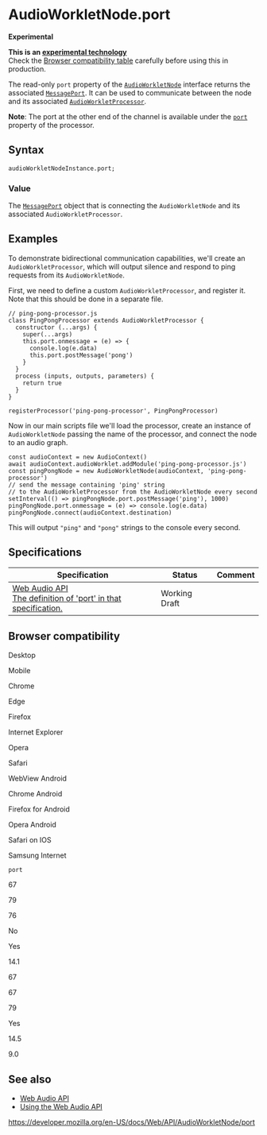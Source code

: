 # AudioWorkletNode.port

**Experimental**

**This is an [experimental technology](https://developer.mozilla.org/en-US/docs/MDN/Guidelines/Conventions_definitions#experimental)**  
Check the [Browser compatibility table](#browser_compatibility) carefully before using this in production.

The read-only `port` property of the [`AudioWorkletNode`](../audioworkletnode) interface returns the associated [`MessagePort`](../messageport). It can be used to communicate between the node and its associated [`AudioWorkletProcessor`](../audioworkletprocessor).

**Note**: The port at the other end of the channel is available under the [`port`](../audioworkletprocessor/port) property of the processor.

## Syntax

    audioWorkletNodeInstance.port;

### Value

The [`MessagePort`](../messageport) object that is connecting the `AudioWorkletNode` and its associated `AudioWorkletProcessor`.

## Examples

To demonstrate bidirectional communication capabilities, we'll create an `AudioWorkletProcessor`, which will output silence and respond to ping requests from its `AudioWorkletNode`.

First, we need to define a custom `AudioWorkletProcessor`, and register it. Note that this should be done in a separate file.

    // ping-pong-processor.js
    class PingPongProcessor extends AudioWorkletProcessor {
      constructor (...args) {
        super(...args)
        this.port.onmessage = (e) => {
          console.log(e.data)
          this.port.postMessage('pong')
        }
      }
      process (inputs, outputs, parameters) {
        return true
      }
    }

    registerProcessor('ping-pong-processor', PingPongProcessor)

Now in our main scripts file we'll load the processor, create an instance of `AudioWorkletNode` passing the name of the processor, and connect the node to an audio graph.

    const audioContext = new AudioContext()
    await audioContext.audioWorklet.addModule('ping-pong-processor.js')
    const pingPongNode = new AudioWorkletNode(audioContext, 'ping-pong-processor')
    // send the message containing 'ping' string
    // to the AudioWorkletProcessor from the AudioWorkletNode every second
    setInterval(() => pingPongNode.port.postMessage('ping'), 1000)
    pingPongNode.port.onmessage = (e) => console.log(e.data)
    pingPongNode.connect(audioContext.destination)

This will output `"ping"` and `"pong"` strings to the console every second.

## Specifications

<table><thead><tr class="header"><th>Specification</th><th>Status</th><th>Comment</th></tr></thead><tbody><tr class="odd"><td><a href="https://webaudio.github.io/web-audio-api/#dom-audioworkletnode-port">Web Audio API<br />
<span class="small">The definition of 'port' in that specification.</span></a></td><td><span class="spec-wd">Working Draft</span></td><td></td></tr></tbody></table>

## Browser compatibility

Desktop

Mobile

Chrome

Edge

Firefox

Internet Explorer

Opera

Safari

WebView Android

Chrome Android

Firefox for Android

Opera Android

Safari on IOS

Samsung Internet

`port`

67

79

76

No

Yes

14.1

67

67

79

Yes

14.5

9.0

## See also

- [Web Audio API](../web_audio_api)
- [Using the Web Audio API](../web_audio_api/using_web_audio_api)

<a href="https://developer.mozilla.org/en-US/docs/Web/API/AudioWorkletNode/port" class="_attribution-link">https://developer.mozilla.org/en-US/docs/Web/API/AudioWorkletNode/port</a>
